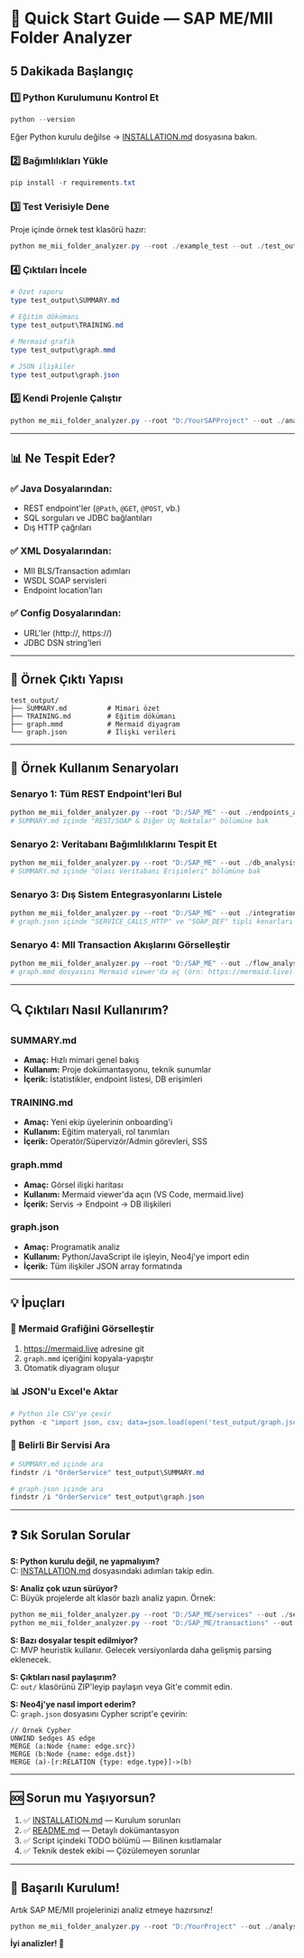 # 🚀 Quick Start Guide — SAP ME/MII Folder Analyzer

## 5 Dakikada Başlangıç

### 1️⃣ Python Kurulumunu Kontrol Et

```powershell
python --version
```

Eğer Python kurulu değilse → [INSTALLATION.md](INSTALLATION.md) dosyasına bakın.

### 2️⃣ Bağımlılıkları Yükle

```powershell
pip install -r requirements.txt
```

### 3️⃣ Test Verisiyle Dene

Proje içinde örnek test klasörü hazır:

```powershell
python me_mii_folder_analyzer.py --root ./example_test --out ./test_output
```

### 4️⃣ Çıktıları İncele

```powershell
# Özet raporu
type test_output\SUMMARY.md

# Eğitim dökümanı
type test_output\TRAINING.md

# Mermaid grafik
type test_output\graph.mmd

# JSON ilişkiler
type test_output\graph.json
```

### 5️⃣ Kendi Projenle Çalıştır

```powershell
python me_mii_folder_analyzer.py --root "D:/YourSAPProject" --out ./analysis_output
```

---

## 📊 Ne Tespit Eder?

### ✅ Java Dosyalarından:
- REST endpoint'ler (`@Path`, `@GET`, `@POST`, vb.)
- SQL sorguları ve JDBC bağlantıları
- Dış HTTP çağrıları

### ✅ XML Dosyalarından:
- MII BLS/Transaction adımları
- WSDL SOAP servisleri
- Endpoint location'ları

### ✅ Config Dosyalarından:
- URL'ler (http://, https://)
- JDBC DSN string'leri

---

## 📁 Örnek Çıktı Yapısı

```
test_output/
├── SUMMARY.md          # Mimari özet
├── TRAINING.md         # Eğitim dökümanı
├── graph.mmd           # Mermaid diyagram
└── graph.json          # İlişki verileri
```

---

## 🎯 Örnek Kullanım Senaryoları

### Senaryo 1: Tüm REST Endpoint'leri Bul

```powershell
python me_mii_folder_analyzer.py --root "D:/SAP_ME" --out ./endpoints_analysis
# SUMMARY.md içinde "REST/SOAP & Diğer Uç Noktalar" bölümüne bak
```

### Senaryo 2: Veritabanı Bağımlılıklarını Tespit Et

```powershell
python me_mii_folder_analyzer.py --root "D:/SAP_ME" --out ./db_analysis
# SUMMARY.md içinde "Olası Veritabanı Erişimleri" bölümüne bak
```

### Senaryo 3: Dış Sistem Entegrasyonlarını Listele

```powershell
python me_mii_folder_analyzer.py --root "D:/SAP_ME" --out ./integration_analysis
# graph.json içinde "SERVICE_CALLS_HTTP" ve "SOAP_DEF" tipli kenarları ara
```

### Senaryo 4: MII Transaction Akışlarını Görselleştir

```powershell
python me_mii_folder_analyzer.py --root "D:/SAP_ME" --out ./flow_analysis
# graph.mmd dosyasını Mermaid viewer'da aç (örn: https://mermaid.live)
```

---

## 🔍 Çıktıları Nasıl Kullanırım?

### SUMMARY.md
- **Amaç:** Hızlı mimari genel bakış
- **Kullanım:** Proje dokümantasyonu, teknik sunumlar
- **İçerik:** İstatistikler, endpoint listesi, DB erişimleri

### TRAINING.md
- **Amaç:** Yeni ekip üyelerinin onboarding'i
- **Kullanım:** Eğitim materyali, rol tanımları
- **İçerik:** Operatör/Süpervizör/Admin görevleri, SSS

### graph.mmd
- **Amaç:** Görsel ilişki haritası
- **Kullanım:** Mermaid viewer'da açın (VS Code, mermaid.live)
- **İçerik:** Servis → Endpoint → DB ilişkileri

### graph.json
- **Amaç:** Programatik analiz
- **Kullanım:** Python/JavaScript ile işleyin, Neo4j'ye import edin
- **İçerik:** Tüm ilişkiler JSON array formatında

---

## 💡 İpuçları

### 🎨 Mermaid Grafiğini Görselleştir

1. https://mermaid.live adresine git
2. `graph.mmd` içeriğini kopyala-yapıştır
3. Otomatik diyagram oluşur

### 📊 JSON'u Excel'e Aktar

```powershell
# Python ile CSV'ye çevir
python -c "import json, csv; data=json.load(open('test_output/graph.json')); csv.writer(open('edges.csv','w',newline='')).writerows([data[0].keys()]+[[d[k] for k in d] for d in data])"
```

### 🔎 Belirli Bir Servisi Ara

```powershell
# SUMMARY.md içinde ara
findstr /i "OrderService" test_output\SUMMARY.md

# graph.json içinde ara
findstr /i "OrderService" test_output\graph.json
```

---

## ❓ Sık Sorulan Sorular

**S: Python kurulu değil, ne yapmalıyım?**  
C: [INSTALLATION.md](INSTALLATION.md) dosyasındaki adımları takip edin.

**S: Analiz çok uzun sürüyor?**  
C: Büyük projelerde alt klasör bazlı analiz yapın. Örnek:
```powershell
python me_mii_folder_analyzer.py --root "D:/SAP_ME/services" --out ./services_analysis
python me_mii_folder_analyzer.py --root "D:/SAP_ME/transactions" --out ./transactions_analysis
```

**S: Bazı dosyalar tespit edilmiyor?**  
C: MVP heuristik kullanır. Gelecek versiyonlarda daha gelişmiş parsing eklenecek.

**S: Çıktıları nasıl paylaşırım?**  
C: `out/` klasörünü ZIP'leyip paylaşın veya Git'e commit edin.

**S: Neo4j'ye nasıl import ederim?**  
C: `graph.json` dosyasını Cypher script'e çevirin:
```cypher
// Örnek Cypher
UNWIND $edges AS edge
MERGE (a:Node {name: edge.src})
MERGE (b:Node {name: edge.dst})
MERGE (a)-[r:RELATION {type: edge.type}]->(b)
```

---

## 🆘 Sorun mu Yaşıyorsun?

1. ✅ [INSTALLATION.md](INSTALLATION.md) — Kurulum sorunları
2. ✅ [README.md](README.md) — Detaylı dokümantasyon
3. ✅ Script içindeki TODO bölümü — Bilinen kısıtlamalar
4. ✅ Teknik destek ekibi — Çözülemeyen sorunlar

---

## 🎉 Başarılı Kurulum!

Artık SAP ME/MII projelerinizi analiz etmeye hazırsınız!

```powershell
python me_mii_folder_analyzer.py --root "D:/YourProject" --out ./analysis
```

**İyi analizler! 🚀**
